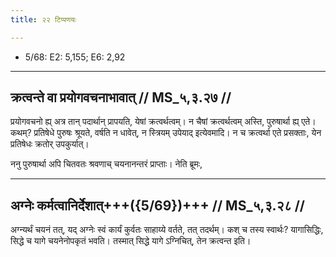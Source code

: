 ```yaml
---
title: २२ टिप्पणयः

---
```

- 5/68: E2: 5,155; E6: 2,92

____________________________________________


## क्रत्वन्ते वा प्रयोगवचनाभावात् // MS_५,३.२७ //

प्रयोगवचनो ह्य् अत्र तान् पदार्थान् प्रापयति, येषां क्रत्वर्थत्वम्। न चैषां क्रत्वर्थत्वम् अस्ति, पुरुषार्था ह्य् एते। कथम्? प्रतिषेधे पुरुषः श्रूयते, वर्षति न धावेत्, न स्त्रियम् उपेयाद् इत्येवमादि। न च क्रत्वर्था एते प्रसक्ताः, येन प्रतिषेधः क्रतोर् उपकुर्यात्।

ननु पुरुषार्था अपि चितवतः श्रवणाच् चयनानन्तरं प्राप्ताः। नेति ब्रूमः,

____________________________________________


## अग्नेः कर्मत्वानिर्देशात्+++({5/69})+++ // MS_५,३.२८ //

अग्न्यर्थं चयनं तत्, यद् अग्नेः स्वं कार्यं कुर्वतः साहाय्ये वर्तते, तत् तदर्थम्। कश् च तस्य स्वार्थः? यागासिद्धिः, सिद्धे च यागे चयनेनोपकृतं भवति। तस्मात् सिद्धे यागे ऽग्निचित्, तेन क्रत्वन्त इति।